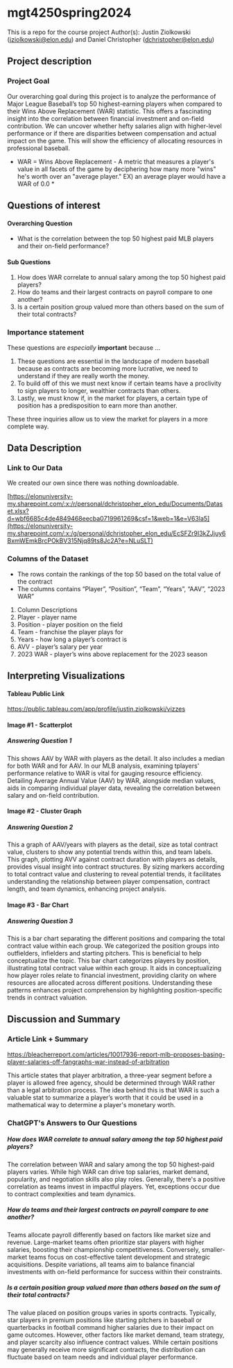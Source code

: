 # mgt4250spring2024
This is a repo for the course project
Author(s): Justin Ziolkowski (jziolkowski@elon.edu) and Daniel Christopher (dchristopher@elon.edu)

## Project description

### Project Goal
Our overarching goal during this project is to analyze the performance of Major League Baseball’s top 50 highest-earning players when compared to their Wins Above Replacement (WAR) statistic. This offers a fascinating insight into the correlation between financial investment and on-field contribution. We can uncover whether hefty salaries align with higher-level performance or if there are disparities between compensation and actual impact on the game. This will show the efficiency of allocating resources in professional baseball.

* WAR = Wins Above Replacement - A metric that measures a player's value in all facets of the game by deciphering how many more "wins" he's worth over an "average player." EX) an average player would have a WAR of 0.0 *

## Questions of interest
#### Overarching Question
- What is the correlation between the top 50 highest paid MLB players and their on-field performance?

#### Sub Questions
1. How does WAR correlate to annual salary among the top 50 highest paid players?
2. How do teams and their largest contracts on payroll compare to one another?
3. Is a certain position group valued more than others based on the sum of their total contracts?
  
### Importance statement
These questions are *especially* **important** because ...
1. These questions are essential in the landscape of modern baseball because as contracts are becoming more lucrative, we need to understand if they are really worth the money.
2. To build off of this we must next know if certain teams have a proclivity to sign players to longer, wealthier contracts than others. 
3. Lastly, we must know if, in the market for players, a certain type of position has a predisposition to earn more than another.

These three inquiries allow us to view the market for players in a more complete way. 

## Data Description
### Link to Our Data

We created our own since there was nothing downloadable.

[https://elonuniversity-my.sharepoint.com/:x:/r/personal/dchristopher_elon_edu/Documents/Dataset.xlsx?d=wbf6685c4de4849468eecba0719961269&csf=1&web=1&e=V63la5](https://elonuniversity-my.sharepoint.com/:x:/g/personal/dchristopher_elon_edu/EcSFZr9I3kZJjuy6BxmWEmkBrcPOkBV315Njq89ts8Jc2A?e=NLuSLT)

### Columns of the Dataset
- The rows contain the rankings of the top 50 based on the total value of the contract
- The columns contains “Player”, “Position”, “Team”, “Years”, “AAV”, “2023 WAR”

1. Column Descriptions
2. Player - player name
3. Position - player position on the field
4. Team - franchise the player plays for
5. Years - how long a player’s contract is
6. AVV - player’s salary per year
7. 2023 WAR - player’s wins above replacement for the 2023 season


## Interpreting Visualizations
#### Tableau Public Link
https://public.tableau.com/app/profile/justin.ziolkowski/vizzes

#### Image #1 - Scatterplot
##### Answering Question 1
This shows AAV by WAR with players as the detail. It also includes a median for both WAR and for AAV. In our MLB analysis, examining tplayers' performance relative to WAR is vital for gauging resource efficiency. Detailing Average Annual Value (AAV) by WAR, alongside median values, aids in comparing individual player data, revealing the correlation between salary and on-field contribution.

#### Image #2 - Cluster Graph
##### Answering Question 2
This a graph of AAV/years with players as the detail, size as total contract value, clusters to show any potential trends within this, and team labels. This graph, plotting AVV against contract duration with players as details, provides visual insight into contract structures. By sizing markers according to total contract value and clustering to reveal potential trends, it facilitates understanding the relationship between player compensation, contract length, and team dynamics, enhancing project analysis.

#### Image #3 - Bar Chart
##### Answering Question 3
This is a bar chart separating the different positions and comparing the total contract value within each group. We categorized the position groups into outfielders, infielders and starting pitchers. This is beneficial to help conceptualize the topic. This bar chart categorizes players by position, illustrating total contract value within each group. It aids in conceptualizing how player roles relate to financial investment, providing clarity on where resources are allocated across different positions. Understanding these patterns enhances project comprehension by highlighting position-specific trends in contract valuation.



## Discussion and Summary
### Article Link + Summary
https://bleacherreport.com/articles/10017936-report-mlb-proposes-basing-player-salaries-off-fangraphs-war-instead-of-arbitration

This article states that player arbitration, a three-year segment before a player is allowed free agency, should be determined through WAR rather than a legal arbitration process. The idea behind this is that WAR is such a valuable stat to summarize a player’s worth that it could be used in a mathematical way to determine a player's monetary worth. 

### ChatGPT's Answers to Our Questions

##### How does WAR correlate to annual salary among the top 50 highest paid players?
The correlation between WAR and salary among the top 50 highest-paid players varies. While high WAR can drive top salaries, market demand, popularity, and negotiation skills also play roles. Generally, there's a positive correlation as teams invest in impactful players. Yet, exceptions occur due to contract complexities and team dynamics.

##### How do teams and their largest contracts on payroll compare to one another?
Teams allocate payroll differently based on factors like market size and revenue. Large-market teams often prioritize star players with higher salaries, boosting their championship competitiveness. Conversely, smaller-market teams focus on cost-effective talent development and strategic acquisitions. Despite variations, all teams aim to balance financial investments with on-field performance for success within their constraints.

#####  Is a certain position group valued more than others based on the sum of their total contracts?
The value placed on position groups varies in sports contracts. Typically, star players in premium positions like starting pitchers in baseball or quarterbacks in football command higher salaries due to their impact on game outcomes. However, other factors like market demand, team strategy, and player scarcity also influence contract values. While certain positions may generally receive more significant contracts, the distribution can fluctuate based on team needs and individual player performance.
